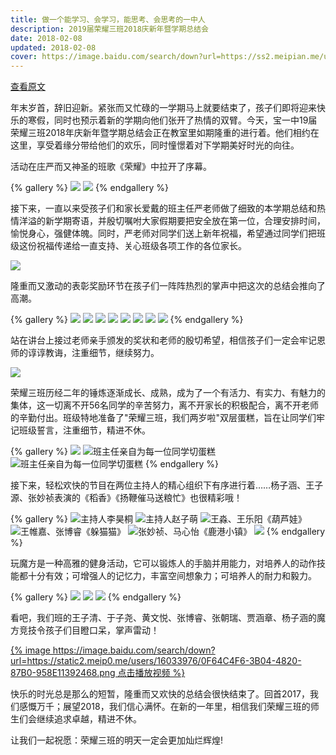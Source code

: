 ```yaml
---
title: 做一个能学习、会学习，能思考、会思考的一中人
description: 2019届荣耀三班2018庆新年暨学期总结会
date: 2018-02-08
updated: 2018-02-08
cover: https://image.baidu.com/search/down?url=https://ss2.meipian.me/users/16033976/e9d3399b138a4244a7b8fd18dbab6351.jpg?imageView2/2/w/640/
---
```


[查看原文](https://www.meipian.cn/133b7og5)

年末岁首，辞旧迎新。紧张而又忙碌的一学期马上就要结束了，孩子们即将迎来快乐的寒假，同时也预示着新的学期向他们张开了热情的双臂。今天，宝一中19届荣耀三班2018年庆新年暨学期总结会正在教室里如期隆重的进行着。他们相约在这里，享受着缘分带给他们的欢乐，同时憧憬着对下学期美好时光的向往。

活动在庄严而又神圣的班歌《荣耀》中拉开了序幕。

{% gallery %}
![](https://image.baidu.com/search/down?url=https://ss2.meipian.me/users/16033976/76c33f792f0a4c90b72a405f2019fce3.jpg)
![](https://image.baidu.com/search/down?url=https://ss2.meipian.me/users/16033976/f4f356ef7d944186a76f0bd89909b7b1.jpg)
{% endgallery %}

接下来，一直以来受孩子们和家长爱戴的班主任严老师做了细致的本学期总结和热情洋溢的新学期寄语，并殷切嘱咐大家假期要把安全放在第一位，合理安排时间，愉悦身心，强健体魄。同时，严老师对同学们送上新年祝福，希望通过同学们把班级这份祝福传递给一直支持、关心班级各项工作的各位家长。

![](https://image.baidu.com/search/down?url=https://ss2.meipian.me/users/16033976/1b9dac2085ab4ac685dcdd55c365f109.jpg)

隆重而又激动的表彰奖励环节在孩子们一阵阵热烈的掌声中把这次的总结会推向了高潮。

{% gallery %}
![](https://image.baidu.com/search/down?url=https://ss2.meipian.me/users/16033976/cbfbc1619d1242ab8c4de679b5e8b022.jpg)
![](https://image.baidu.com/search/down?url=https://ss2.meipian.me/users/16033976/9ba1834a99f840e9aa6013b7b0df503d.jpg)
![](https://image.baidu.com/search/down?url=https://ss2.meipian.me/users/16033976/13dfb473021a4eb395af562bcb7c4acd.jpg)
![](https://image.baidu.com/search/down?url=https://ss2.meipian.me/users/16033976/18201d155db1458893c7a66263162aa9.jpg)
![](https://image.baidu.com/search/down?url=https://ss2.meipian.me/users/16033976/1620c080ceb44c7189aed9d7b6348a52.jpg)
![](https://image.baidu.com/search/down?url=https://ss2.meipian.me/users/16033976/30eb415e853f4b5aaf1d5b5c85dfcfe0.jpg)
![](https://image.baidu.com/search/down?url=https://ss2.meipian.me/users/16033976/819d873ed83c4ed883609bf4b7bc8910.jpg)
![](https://image.baidu.com/search/down?url=https://ss2.meipian.me/users/16033976/461b384b10bd44abaf5515fa891e8836.jpg)
{% endgallery %}

站在讲台上接过老师亲手颁发的奖状和老师的殷切希望，相信孩子们一定会牢记恩师的谆谆教诲，注重细节，继续努力。

![](https://image.baidu.com/search/down?url=https://ss2.meipian.me/users/16033976/4af9a5b3e4d64aaf8d8a7f5b25df79a8.jpg)

荣耀三班历经二年的锤炼逐渐成长、成熟，成为了一个有活力、有实力、有魅力的集体，这一切离不开56名同学的辛苦努力，离不开家长的积极配合，离不开老师的辛勤付出。班级特地准备了"荣耀三班，我们两岁啦"双层蛋糕，旨在让同学们牢记班级誓言，注重细节，精进不休。

{% gallery %}
![](https://image.baidu.com/search/down?url=https://ss2.meipian.me/users/16033976/eb86eb2d8a75444aac15053ec5af79dd.jpg)
![班主任亲自为每一位同学切蛋糕](https://image.baidu.com/search/down?url=https://ss2.meipian.me/users/16033976/0b48d035c16f43ff801cc1978a980745.jpg)
![班主任亲自为每一位同学切蛋糕](https://image.baidu.com/search/down?url=https://ss2.meipian.me/users/16033976/83d93fa482324673bb9510ea2c5ddf52.jpg)
{% endgallery %}

接下来，轻松欢快的节目在两位主持人的精心组织下有序进行着……杨子涵、王子源、张妙祯表演的《稻香》《扬鞭催马送粮忙》也很精彩哦！

{% gallery %}
![主持人李昊桐](https://image.baidu.com/search/down?url=https://ss2.meipian.me/users/16033976/ce6ace39647344f696ff3b458e6f3939.jpg)
![主持人赵子萌](https://image.baidu.com/search/down?url=https://ss2.meipian.me/users/16033976/cb92118148f74c27a46ca68f811f1d33.jpg)
![王淼、王乐阳《葫芦娃》](https://image.baidu.com/search/down?url=https://ss2.meipian.me/users/16033976/be4d61bd707e45babea69935d23cbe4d.jpg)
![王帷嘉、张博睿《躲猫猫》](https://image.baidu.com/search/down?url=https://ss2.meipian.me/users/16033976/f5a2f40e042a47f5859106633a2da43c.jpg)
![张妙祯、马心怡《鹿港小镇》](https://image.baidu.com/search/down?url=https://ss2.meipian.me/users/16033976/4402045010c049c2b721951bb56364b9.jpg)
![](https://image.baidu.com/search/down?url=https://ss2.meipian.me/users/16033976/1e5c404c89c14cacb9f586648faf21de.jpg)
{% endgallery %}

玩魔方是一种高雅的健身活动，它可以锻炼人的手脑并用能力，对培养人的动作技能都十分有效；可增强人的记忆力，丰富空间想象力；可培养人的耐力和毅力。

{% gallery %}
![](https://image.baidu.com/search/down?url=https://ss2.meipian.me/users/16033976/1e5c404c89c14cacb9f586648faf21de.jpg)
![](https://image.baidu.com/search/down?url=https://ss2.meipian.me/users/16033976/3bb4bcf4d62d4c7ba525eafefc9129b7.jpg)
![](https://image.baidu.com/search/down?url=https://ss2.meipian.me/users/16033976/0b2dd63248f344d380f6cd6e0f6dd726.jpg)
{% endgallery %}

看吧，我们班的王子清、于子尧、黄文悦、张博睿、张朝瑞、贾涵章、杨子涵的魔方竞技令孩子们目瞪口呆，掌声雷动！

<a href="https://static2.meip0.me/users/16033976/BAA7D430-07B2-428A-8073-E45AA3EFCED4.mp4" rel="noopener noreferrer">
{% image https://image.baidu.com/search/down?url=https://static2.meip0.me/users/16033976/0F64C4F6-3B04-4820-87B0-958E11392468.png 点击播放视频 %}
</a>

快乐的时光总是那么的短暂，隆重而又欢快的总结会很快结束了。回首2017，我们感慨万千；展望2018，我们信心满怀。在新的一年里，相信我们荣耀三班的师生们会继续追求卓越，精进不休。

让我们一起祝愿：荣耀三班的明天一定会更加灿烂辉煌!